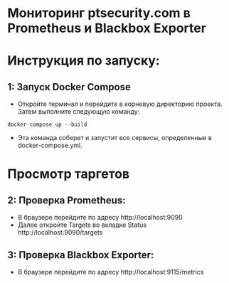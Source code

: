 # Мониторинг ptsecurity.com в Prometheus и Blackbox Exporter


# Инструкция по запуску:

## 1: Запуск Docker Compose
- Откройте терминал и перейдите в корневую директорию проекта. Затем выполните следующую команду:

```docker-compose up --build```

- Эта команда соберет и запустит все сервисы, определенные в docker-compose.yml.

# Просмотр таргетов

## 2: Проверка Prometheus:

- В браузере перейдите по адресу http://localhost:9090
-  Далее откройте Targets во вкладке Status http://localhost:9090/targets

##  3: Проверка Blackbox Exporter:
- В браузере перейдите по адресу http://localhost:9115/metrics
